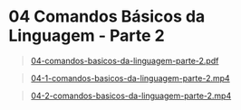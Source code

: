 # 04 Comandos Básicos da Linguagem - Parte 2 

>[04-comandos-basicos-da-linguagem-parte-2.pdf](/primeiro-periodo/pec/videoaulas-teoricas-slides/04/04-comandos-basicos-da-linguagem-parte-2.pdf) 

>[04-1-comandos-basicos-da-linguagem-parte-2.mp4](https://drive.google.com/file/d/1VYobnkKat5vVI6JYA1Tjxb-b2kchsc_s/view)

>[04-2-comandos-basicos-da-linguagem-parte-2.mp4](https://drive.google.com/file/d/1VbPrH2KjVJKdKRWkbZSdBVuuPIbOsKEb/view)
